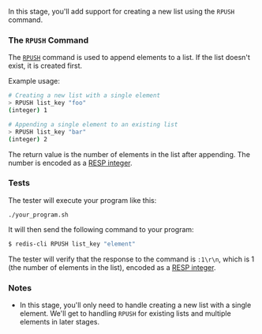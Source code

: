 In this stage, you'll add support for creating a new list using the `RPUSH` command.

### The `RPUSH` Command

The [`RPUSH`](https://redis.io/docs/latest/commands/rpush/) command is used to append elements to a list. If the list doesn't exist, it is created first.

Example usage:

```bash
# Creating a new list with a single element
> RPUSH list_key "foo"
(integer) 1

# Appending a single element to an existing list
> RPUSH list_key "bar"
(integer) 2
```

The return value is the number of elements in the list after appending. The number is encoded as a [RESP integer](https://redis.io/docs/latest/develop/reference/protocol-spec/#integers).

### Tests

The tester will execute your program like this:

```
./your_program.sh
```

It will then send the following command to your program:

```bash
$ redis-cli RPUSH list_key "element"
```

The tester will verify that the response to the command is `:1\r\n`, which is 1 (the number of elements in the list), encoded as a [RESP integer](https://redis.io/docs/latest/develop/reference/protocol-spec/#integers).

### Notes

- In this stage, you'll only need to handle creating a new list with a single element. We'll get to handling `RPUSH` for existing lists and multiple elements in later stages. 
